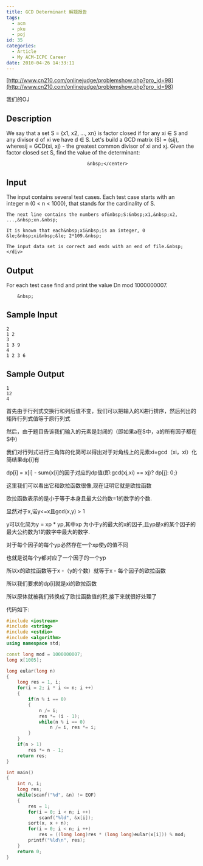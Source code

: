 ```yaml
---
title: GCD Determinant 解题报告
tags:
  - acm
  - pku
  - poj
id: 35
categories:
  - Article
  - My ACM-ICPC Career
date: 2010-04-26 14:33:11
---
```


[http://www.cn210.com/onlinejudge/problemshow.php?pro_id=98](http://www.cn210.com/onlinejudge/problemshow.php?pro_id=98)

我们的OJ

## Description

<div>
	We say that a set&nbsp;S&nbsp;= {x1,&nbsp;x2, ...,&nbsp;xn} is factor closed if for any&nbsp;xi&nbsp;&isin;&nbsp;S&nbsp;and any divisor&nbsp;d&nbsp;of&nbsp;xi&nbsp;we have&nbsp;d&nbsp;&isin;&nbsp;S. Let&#39;s build a GCD matrix (S) = (sij), wheresij&nbsp;= GCD(xi,&nbsp;xj) - the greatest common divisor of&nbsp;xi&nbsp;and&nbsp;xj. Given the factor closed set&nbsp;S, find the value of the determinant:&nbsp;
	<center>

		&nbsp;</center>
</div>

## Input

<div>
	The input contains several test cases. Each test case starts with an integer&nbsp;n&nbsp;(0 &lt;&nbsp;n&nbsp;&lt; 1000), that stands for the cardinality of&nbsp;S.&nbsp;

	The next line contains the numbers of&nbsp;S:&nbsp;x1,&nbsp;x2, ...,&nbsp;xn.&nbsp;

	It is known that each&nbsp;xi&nbsp;is an integer, 0 &le;&nbsp;xi&nbsp;&le; 2*109.&nbsp;

	The input data set is correct and ends with an end of file.&nbsp;</div>

## Output

<div>
	For each test case find and print the value&nbsp;Dn&nbsp;mod 1000000007.

		&nbsp;

</div>

## Sample Input

```
2
1 2
3
1 3 9
4
1 2 3 6
```

## Sample Output

```
1
12
4
```
首先由于行列式交换行和列后值不变，我们可以把输入的X进行排序，然后列出的矩阵行列式值等于原行列式

然后，由于题目告诉我们输入的元素是封闭的（即如果a在S中，a的所有因子都在S中）

我们对行列式进行三角阵的化简可以得出对于对角线上的元素xi=gcd（xi，xi）化简结果dp[i]有

dp[i] = x[i] - sum{x[i]的因子对应的dp值(即:gcd(xj,xi) == xj)? dp[j]: 0;}

这里我们可以看出它和欧拉函数很像,现在证明它就是欧拉函数

欧拉函数表示的是小于等于本身且最大公约数=1的数字的个数.

显然对于x,诺y&lt;=x且gcd(x,y) &gt; 1

y可以化简为y = xp * yp,其中xp 为小于y的最大的x的因子,且yp是x的某个因子的最大公约数为1的数字中最大的数字.

对于每个因子的每个yp必然存在一个xp使y的值不同

也就是说每个y都对应了一个因子的一个yp

所以x的欧拉函数等于x -（y的个数）就等于x - 每个因子的欧拉函数

所以我们要求的dp[i]就是xi的欧拉函数

所以原体就被我们转换成了欧拉函数值的积,接下来就很好处理了

代码如下:

```cpp
#include <iostream>
#include <string>
#include <cstdio>
#include <algorithm>
using namespace std;

const long mod = 1000000007;
long x[1005];

long eular(long n)
{
    long res = 1, i;
    for(i = 2; i * i <= n; i ++)
    {
        if(n % i == 0)
        {
            n /= i;
            res *= (i - 1);
            while(n % i == 0)
                n /= i, res *= i;
        }
    }
    if(n > 1)
        res *= n - 1;
    return res;
}

int main()
{
    int n, i;
    long res;
    while(scanf("%d", &n) != EOF)
    {
        res = 1;
        for(i = 0; i < n; i ++)
            scanf("%ld", &x[i]);
        sort(x, x + n);
        for(i = 0; i < n; i ++)
            res = ((long long)res * (long long)eular(x[i])) % mod;
        printf("%ld\n", res);
    }
    return 0;
}
```
